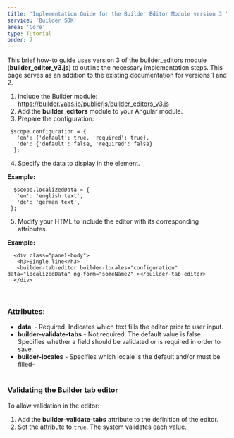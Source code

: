 ```yaml
---
title: 'Implementation Guide for the Builder Editor Module version 3 '
service: 'Builder SDK'
area: 'Core'
type: Tutorial
order: 7
---
```


This brief how-to guide uses version 3 of the builder_editors module (**builder_editor_v3.js**) to outline the necessary implementation steps. This page serves as an addition to the existing documentation for versions 1 and 2.

1. Include the Builder module: https://builder.yaas.io/public/js/builder_editors_v3.js
2. Add the **builder_editors** module to your Angular module.
3. Prepare the configuration:

  ```
   $scope.configuration = {
     'en': {'default': true, 'required': true},
     'de': {'default': false, 'required': false}
    };

  ```

4. Specify the data to display in the element.

  **Example:**

  ```
    $scope.localizedData = {
     'en': 'english text',
     'de': 'german text',
   };

  ```

5. Modify your HTML to include the editor with its corresponding attributes.

  **Example:**

  ```
    <div class="panel-body">
     <h3>Single line</h3>
     <builder-tab-editor builder-locales="configuration" data="localizedData" ng-form="someName2" ></builder-tab-editor>
    </div>

  ```
<br>

<h3>Attributes:</h3>

- **data** - Required. Indicates which text fills the editor prior to user input.
- **builder-validate-tabs** - Not required. The default value is false. Specifies whether a field should be validated or is required in order to save.
- **builder-locales** - Specifies which locale is the default and/or must be filled-<br>
  

<h3>Validating the Builder tab editor</h3>

To allow validation in the editor:
1. Add the **builder-validate-tabs** attribute to the definition of the editor.
2. Set the attribute to ```true```. The system validates each value.
